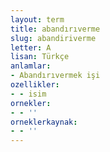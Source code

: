 ```yaml
---
layout: term
title: abandırıverme
slug: abandiriverme
letter: A
lisan: Türkçe
anlamlar:
- Abandırıvermek işi
ozellikler:
- - isim
ornekler:
- - ''
orneklerkaynak:
- - ''
---
```

